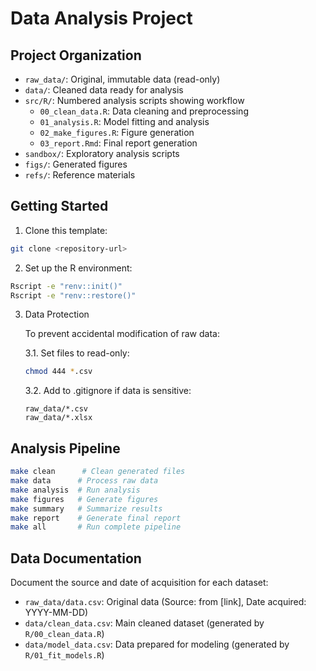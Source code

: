 # Data Analysis Project


## Project Organization

- `raw_data/`: Original, immutable data (read-only)
- `data/`: Cleaned data ready for analysis
- `src/R/`: Numbered analysis scripts showing workflow
  - `00_clean_data.R`: Data cleaning and preprocessing
  - `01_analysis.R`: Model fitting and analysis
  - `02_make_figures.R`: Figure generation
  - `03_report.Rmd`: Final report generation
- `sandbox/`: Exploratory analysis scripts
- `figs/`: Generated figures
- `refs/`: Reference materials

## Getting Started

1. Clone this template:
```bash
git clone <repository-url>
```

2. Set up the R environment:
```bash
Rscript -e "renv::init()"
Rscript -e "renv::restore()"
```

3. Data Protection

	To prevent accidental modification of raw data:

	3.1. Set files to read-only:
	```bash
	chmod 444 *.csv
	```

	3.2. Add to .gitignore if data is sensitive:
	```gitignore
	raw_data/*.csv
	raw_data/*.xlsx
	```

## Analysis Pipeline

```bash
make clean      # Clean generated files
make data      # Process raw data
make analysis  # Run analysis
make figures   # Generate figures
make summary   # Summarize results
make report    # Generate final report
make all       # Run complete pipeline
```

## Data Documentation

Document the source and date of acquisition for each dataset:

- `raw_data/data.csv`: Original data (Source: from [link], Date acquired: YYYY-MM-DD)
- `data/clean_data.csv`: Main cleaned dataset (generated by `R/00_clean_data.R`)
- `data/model_data.csv`: Data prepared for modeling (generated by `R/01_fit_models.R`)

